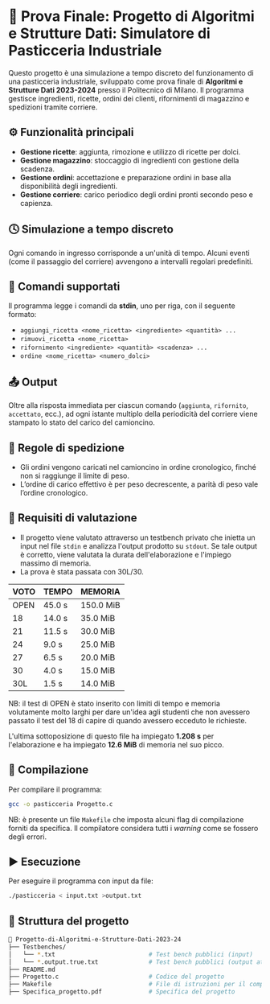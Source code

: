 # 🧁 Prova Finale: Progetto di Algoritmi e Strutture Dati: Simulatore di Pasticceria Industriale

Questo progetto è una simulazione a tempo discreto del funzionamento di una pasticceria industriale, sviluppato come prova finale di **Algoritmi e Strutture Dati 2023-2024** presso il Politecnico di Milano. Il programma gestisce ingredienti, ricette, ordini dei clienti, rifornimenti di magazzino e spedizioni tramite corriere.

## ⚙️ Funzionalità principali

- **Gestione ricette**: aggiunta, rimozione e utilizzo di ricette per dolci.
- **Gestione magazzino**: stoccaggio di ingredienti con gestione della scadenza.
- **Gestione ordini**: accettazione e preparazione ordini in base alla disponibilità degli ingredienti.
- **Gestione corriere**: carico periodico degli ordini pronti secondo peso e capienza.

## 🕓 Simulazione a tempo discreto

Ogni comando in ingresso corrisponde a un'unità di tempo. Alcuni eventi (come il passaggio del corriere) avvengono a intervalli regolari predefiniti.

## 💬 Comandi supportati

Il programma legge i comandi da **stdin**, uno per riga, con il seguente formato:

- `aggiungi_ricetta <nome_ricetta> <ingrediente> <quantità> ...`
- `rimuovi_ricetta <nome_ricetta>`
- `rifornimento <ingrediente> <quantità> <scadenza> ...`
- `ordine <nome_ricetta> <numero_dolci>`

## 📤 Output

Oltre alla risposta immediata per ciascun comando (`aggiunta`, `rifornito`, `accettato`, ecc.), ad ogni istante multiplo della periodicità del corriere viene stampato lo stato del carico del camioncino.

## 🚚 Regole di spedizione

- Gli ordini vengono caricati nel camioncino in ordine cronologico, finché non si raggiunge il limite di peso.
- L’ordine di carico effettivo è per peso decrescente, a parità di peso vale l’ordine cronologico.

## 🔢 Requisiti di valutazione

- Il progetto viene valutato attraverso un testbench privato che inietta un input nel file `stdin` e analizza l'output prodotto su `stdout`. Se tale output è corretto, viene valutata la durata dell'elaborazione e l'impiego massimo di memoria.
- La prova è stata passata con 30L/30.

| VOTO | TEMPO  | MEMORIA    |
|------|--------|------------|
| OPEN | 45.0 s | 150.0 MiB  |
| 18   | 14.0 s | 35.0 MiB   |
| 21   | 11.5 s | 30.0 MiB   |
| 24   | 9.0 s  | 25.0 MiB   |
| 27   | 6.5 s  | 20.0 MiB   |
| 30   | 4.0 s  | 15.0 MiB   |
| 30L  | 1.5 s  | 14.0 MiB   |

NB: il test di OPEN è stato inserito con limiti di tempo e memoria volutamente molto larghi per dare un'idea agli studenti che non avessero passato il test del 18 di capire di quando avessero ecceduto le richieste.

L'ultima sottoposizione di questo file ha impiegato **1.208 s** per l'elaborazione e ha impiegato **12.6 MiB** di memoria nel suo picco.

## 🔧 Compilazione

Per compilare il programma:
```bash
gcc -o pasticceria Progetto.c
```
NB: è presente un file `Makefile` che imposta alcuni flag di compilazione forniti da specifica. Il compilatore considera tutti i *warning* come se fossero degli errori.

## ▶️ Esecuzione

Per eseguire il programma con input da file:
```bash
./pasticceria < input.txt >output.txt
```

## 📂 Struttura del progetto

```bash
📁 Progetto-di-Algoritmi-e-Strutture-Dati-2023-24
├── Testbenches/
│   └── *.txt                          # Test bench pubblici (input)
│   └── *.output.true.txt              # Test bench pubblici (output attesi)
├── README.md
├── Progetto.c                         # Codice del progetto
├── Makefile                           # File di istruzioni per il compilatore
├── Specifica_progetto.pdf             # Specifica del progetto
```
